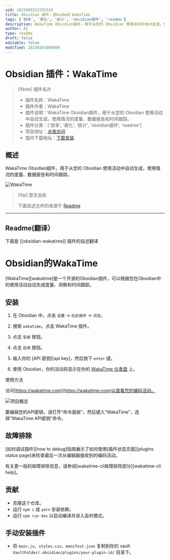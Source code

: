 ```yaml
---
uid: 2023080322292319
title: Obsidian 插件：【Readme】WakaTime
tags: ['效率', '美化', '统计', 'obsidian插件', 'readme']
description: WakaTime Obsidian插件，用于从您的 Obsidian 使用活动中自动生成，使用情况的度量、数据报告和时间跟踪。
author: AI
type: readme
draft: false
editable: false
modified: 20230101000000
---
```


# Obsidian 插件：WakaTime

> [!Note] 插件名片
> - 插件名称：WakaTime
> - 插件作者：WakaTime
> - 插件说明：WakaTime Obsidian插件，用于从您的 Obsidian 使用活动中自动生成，使用情况的度量、数据报告和时间跟踪。
> - 插件分类：['效率', '美化', '统计', 'obsidian插件', 'readme']
> - 项目地址：[点我访问](https://github.com/wakatime/obsidian-wakatime)
> - 国内下载地址：[下载安装](https://pkmer.cn/products/plugin/pluginMarket/?obsidian-wakatime)

## 概述

WakaTime Obsidian插件，用于从您的 Obsidian 使用活动中自动生成，使用情况的度量、数据报告和时间跟踪。

![WakaTime](https://cdn.pkmer.cn/covers/obsidian-wakatime.PNG!pkmer)

> [!tip] 原文出处
> 
>下面自述文件的来源于 [Readme](https://ghproxy.net/https://raw.githubusercontent.com/wakatime/obsidian-wakatime/master/README.md)
> 

---

## Readme(翻译）

下面是 [[obsidian-wakatime]] 插件的自述翻译


# Obsidian的WakaTime

[WakaTime][wakatime]是一个开源的Obsidian插件，可以根据您在Obsidian中的使用活动自动生成度量、洞察和时间跟踪。

## 安装

1. 在 Obsidian 中，点击 `设置` → `社区插件` → `浏览`。

2. 搜索 `wakatime`，点击 WakaTime 插件。

3. 点击 `安装` 按钮。

4. 点击 `启用` 按钮。

5. 输入你的 [API 密钥][api key]，然后按下 `enter` 键。

6. 使用 Obsidian，你的活动将显示在你的 [WakaTime 仪表盘](https://wakatime.com) 上。

使用方法

访问[https://wakatime.com](https://wakatime.com)以查看您的编码活动。

![项目概览](https://wakatime.com/static/img/ScreenShots/Screen-Shot-2016-03-21.png)

要编辑您的API密钥，请打开“命令面板”，然后键入“WakaTime”，选择“WakaTime API密钥”命令。

## 故障排除

[如何调试插件][how to debug]指南展示了如何使用[插件状态页面][plugins status page]来检查最后一次从编辑器接收到的编码活动。

有关更一般的故障排除信息，请参阅[wakatime-cli故障排除部分][wakatime-cli help]。

## 贡献

- 克隆这个仓库。
- 运行 `npm i` 或 `yarn` 安装依赖。
- 运行 `npm run dev` 以启动编译并进入监听模式。

## 手动安装插件

- 将 `main.js`、`styles.css`、`manifest.json` 复制到你的 vault `VaultFolder/.obsidian/plugins/your-plugin-id/` 目录下。



